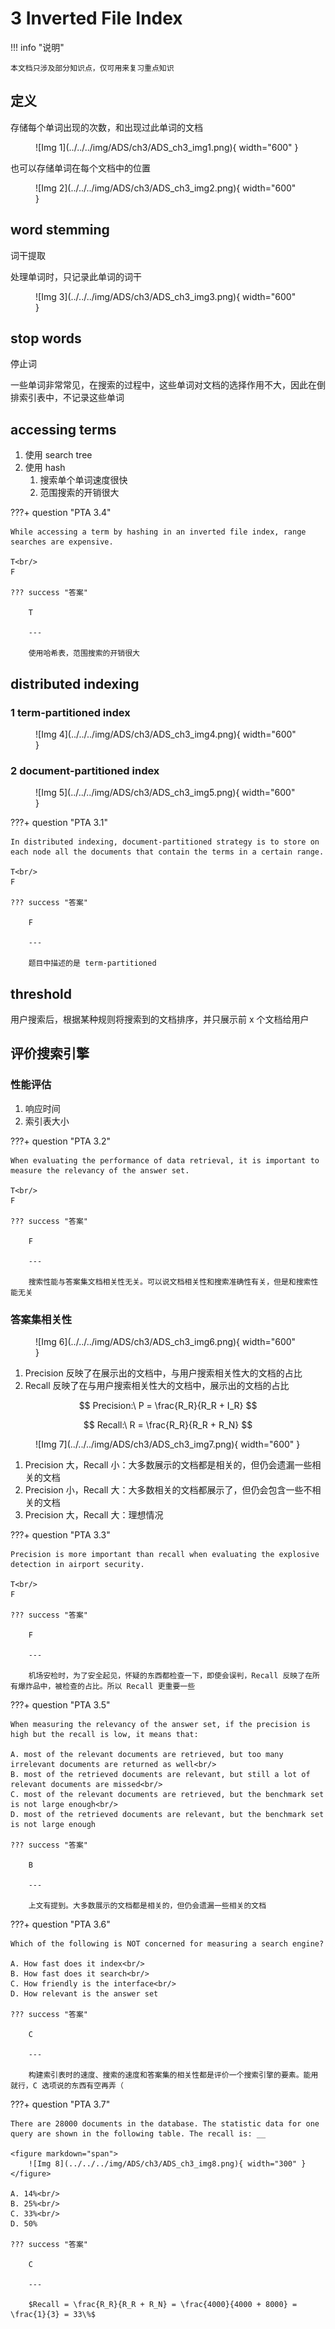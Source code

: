 # 3 Inverted File Index

<!-- !!! tip "说明"

    此文档正在更新中…… -->

!!! info "说明"

    本文档只涉及部分知识点，仅可用来复习重点知识

## 定义

存储每个单词出现的次数，和出现过此单词的文档

<figure markdown="span">
    ![Img 1](../../../img/ADS/ch3/ADS_ch3_img1.png){ width="600" }
</figure>

也可以存储单词在每个文档中的位置

<figure markdown="span">
    ![Img 2](../../../img/ADS/ch3/ADS_ch3_img2.png){ width="600" }
</figure>

## word stemming

词干提取

处理单词时，只记录此单词的词干

<figure markdown="span">
    ![Img 3](../../../img/ADS/ch3/ADS_ch3_img3.png){ width="600" }
</figure>

## stop words

停止词

一些单词非常常见，在搜索的过程中，这些单词对文档的选择作用不大，因此在倒排索引表中，不记录这些单词

## accessing terms

1. 使用 search tree
2. 使用 hash
      1. 搜索单个单词速度很快
      2. 范围搜索的开销很大

???+ question "PTA 3.4"

    While accessing a term by hashing in an inverted file index, range searches are expensive.  

    T<br/>
    F

    ??? success "答案"

        T

        ---

        使用哈希表，范围搜索的开销很大

## distributed indexing

### 1 term-partitioned index

<figure markdown="span">
    ![Img 4](../../../img/ADS/ch3/ADS_ch3_img4.png){ width="600" }
</figure>

### 2 document-partitioned index

<figure markdown="span">
    ![Img 5](../../../img/ADS/ch3/ADS_ch3_img5.png){ width="600" }
</figure>

???+ question "PTA 3.1"

    In distributed indexing, document-partitioned strategy is to store on each node all the documents that contain the terms in a certain range.

    T<br/>
    F

    ??? success "答案"

        F

        ---

        题目中描述的是 term-partitioned

## threshold

用户搜索后，根据某种规则将搜索到的文档排序，并只展示前 x 个文档给用户

## 评价搜索引擎

### 性能评估

1. 响应时间
2. 索引表大小

???+ question "PTA 3.2"

    When evaluating the performance of data retrieval, it is important to measure the relevancy of the answer set.

    T<br/>
    F

    ??? success "答案"

        F

        ---

        搜索性能与答案集文档相关性无关。可以说文档相关性和搜索准确性有关，但是和搜索性能无关

### 答案集相关性

<figure markdown="span">
    ![Img 6](../../../img/ADS/ch3/ADS_ch3_img6.png){ width="600" }
</figure>

1. Precision 反映了在展示出的文档中，与用户搜索相关性大的文档的占比
2. Recall 反映了在与用户搜索相关性大的文档中，展示出的文档的占比

$$
Precision:\ P = \frac{R_R}{R_R + I_R}
$$

$$
Recall:\ R = \frac{R_R}{R_R + R_N}
$$

<figure markdown="span">
    ![Img 7](../../../img/ADS/ch3/ADS_ch3_img7.png){ width="600" }
</figure>

1. Precision 大，Recall 小：大多数展示的文档都是相关的，但仍会遗漏一些相关的文档
2. Precision 小，Recall 大：大多数相关的文档都展示了，但仍会包含一些不相关的文档
3. Precision 大，Recall 大：理想情况

???+ question "PTA 3.3"

    Precision is more important than recall when evaluating the explosive detection in airport security.

    T<br/>
    F

    ??? success "答案"

        F

        ---

        机场安检时，为了安全起见，怀疑的东西都检查一下，即使会误判，Recall 反映了在所有爆炸品中，被检查的占比。所以 Recall 更重要一些

???+ question "PTA 3.5"

    When measuring the relevancy of the answer set, if the precision is high but the recall is low, it means that:

    A. most of the relevant documents are retrieved, but too many irrelevant documents are returned as well<br/>
    B. most of the retrieved documents are relevant, but still a lot of relevant documents are missed<br/>
    C. most of the relevant documents are retrieved, but the benchmark set is not large enough<br/>
    D. most of the retrieved documents are relevant, but the benchmark set is not large enough

    ??? success "答案"

        B

        ---

        上文有提到。大多数展示的文档都是相关的，但仍会遗漏一些相关的文档

???+ question "PTA 3.6"

    Which of the following is NOT concerned for measuring a search engine?

    A. How fast does it index<br/>
    B. How fast does it search<br/>
    C. How friendly is the interface<br/>
    D. How relevant is the answer set

    ??? success "答案"

        C

        ---

        构建索引表时的速度、搜索的速度和答案集的相关性都是评价一个搜索引擎的要素。能用就行，C 选项说的东西有空再弄（

???+ question "PTA 3.7"

    There are 28000 documents in the database. The statistic data for one query are shown in the following table. The recall is: __

    <figure markdown="span">
        ![Img 8](../../../img/ADS/ch3/ADS_ch3_img8.png){ width="300" }
    </figure>

    A. 14%<br/>
    B. 25%<br/>
    C. 33%<br/>
    D. 50%

    ??? success "答案"

        C

        ---

        $Recall = \frac{R_R}{R_R + R_N} = \frac{4000}{4000 + 8000} = \frac{1}{3} = 33\%$